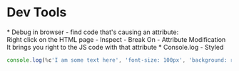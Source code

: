 <h1>Dev Tools</h1>
* Debug in browser - find code that's causing an attribute: <br />
Right click on the HTML page - Inspect - Break On - Attribute Modification<br />
It brings you right to the JS code with that attribute
* Console.log - Styled<br />

```javascript
console.log(%c'I am some text here', 'font-size: 100px', 'background: red');
```

